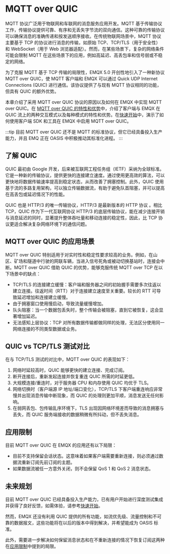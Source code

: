 # MQTT over QUIC

MQTT 协议广泛用于物联网和车联网的消息服务应用开发。MQTT 基于传输协议工作，传输协议提供可靠、有序和无丢失字节流的双向通信。这种可靠的传输协议可以确保消息的准确传递和按发送顺序接收。在传统物联网场景中，MQTT 协议主要基于 TCP 的协议进行消息的传输，如原始 TCP、TCP/TLS（用于安全性）和 WebSocket（用于 Web 浏览器适配）。然而，在某些场景下，复杂的网络条件可能会限制 MQTT 在这些场景下的应用，例如高延迟、高丢包率和信号弱或不稳定的网络。

为了克服 MQTT 基于 TCP 传输的局限性，EMQX 5.0 开创性地引入了一种新协议 MQTT over QUIC，使 MQTT 客户端和 EMQX 可以通过 Quick UDP Internet Connections (QUIC) 进行通信。该协议提供了与现有 MQTT 协议相同的功能，但具有 QUIC 的额外优势。

本章介绍了采用 MQTT over QUIC 协议的原因以及如何在 EMQX 中实现 MQTT over QUIC。在 [MQTT over QUIC 的特性和优势](./features-mqtt-over-quic.md)中，介绍了客户端与 EMQX 在 QUIC 流上的两种交互模式以及每种模式的特性和优势。在[快速开始](./getting-started.md)中，演示了如何使用客户端 SDK 和工具在 EMQX 中启用 MQTT over QUIC。

:::tip
目前 MQTT over QUIC 还不是 MQTT 的标准协议，但它已经具备投入生产能力，并且 EMQ 正在 OASIS 中积极推动其标准化进程。
:::

## 了解 QUIC

QUIC 最初由 Google 开发，后来被互联网工程任务组（IETF）采纳为全球标准。它是一种新的传输协议，提供更快的连接建立速度。通过使用更高效的算法，可以更快地将数据传输速率提高到稳定状态，从而改善了拥塞控制。此外，QUIC 使用基于流的多路复用架构，可以独立传输数据流，有助于避免队首阻塞，并可以提高在高丢包或延迟情况下的性能。

QUIC 也是 HTTP/3 的唯一传输协议，HTTP/3 是最新版本的 HTTP 协议 。相比 TCP，QUIC 作为下一代互联网协议 HTTP/3 的底层传输协议，能在减少连接开销与消息延迟的同时，显著提升整体吞吐量和移动连接的稳定性，因此，比 TCP 协议更适合解决复杂网络环境下的通信问题。

## MQTT over QUIC 的应用场景

MQTT over QUIC 特别适用于对实时性和稳定性要求较高的业务。例如，在山区、矿场和隧道中行驶的网联车辆，当进入信号死角或被动切换基站时，连接会中断。MQTT over QUIC 借助 QUIC 的优势，能够克服传统 MQTT over TCP 在以下场景中的缺点：

- TCP/TLS 的连接建立缓慢：客户端和服务器之间的初始握手需要多次往返以建立连接。往返时间（RTT）对于连接建立速度至关重要。较长的 RTT 可导致延迟增加和连接建立缓慢。
- 由于拥塞窗口使用慢启动，导致流量缓慢增加。
- 队头阻塞：当一个数据包丢失时，整个传输会被阻塞，直到它被恢复，这会显著增加延迟。
- 无法感知上层协议：TCP 对所有数据传输都做同样的处理，无法区分使用同一网络连接的不同类型数据或业务。

## QUIC vs TCP/TLS 测试对比

在与 TCP/TLS 测试的对比中，MQTT over QUIC 的表现如下：

1. 网络时延较高时，QUIC 能够更快的建立连接、完成订阅。
2. 断开连接后，重新发起连接并恢复重连 QUIC 所需的时延更低。
3. 大规模连接/重连时，对于服务器 CPU 和内存使用 QUIC 均优于 TLS。
4. 网络切换时（客户端源 IP 地址/端口变化），TCP/TLS 下客户端重连响应非常慢并出现消息传输中断现象，而 QUIC 的处理则更加平顺，消息发送无任何影响。
5. 在弱网丢包、包传输乱序环境下，TLS 出现因网络环境差而导致的消息拥塞与丢失，而 QUIC 服务端接收的数据稍微有所抖动，但不丢失消息。

## 应用限制

目前 MQTT over QUIC 在 EMQX 的应用还有以下局限：

- 目前不支持保留会话状态。这意味着如果客户端需要重新连接，则必须通过数据流重新订阅先前订阅的主题。
- 如果数据流被任一方意外关闭，则不会保留 QoS 1 和 QoS 2 消息状态。

## 未来规划

目前 MQTT over QUIC 已经具备投入生产能力，已有用户开始进行深度测试集成并获得了良好反馈，如需体验，请参考[快速开始](./getting-started.md)。

然而，EMQX 还没有利用 QUIC 提供的所有功能，如流优先级、流量控制和不可靠的数据报文，这些功能将在以后的版本中得到解决，并希望能成为 OASIS 标准。

此外，需要进一步解决如何保留消息状态和在不重新连接的情况下恢复订阅这两种在[应用限制](#应用限制)中提到的局限。
